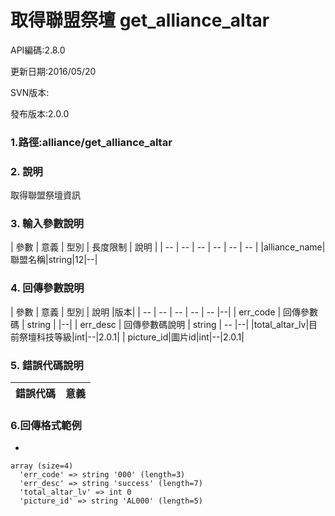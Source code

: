 # 取得聯盟祭壇 get_alliance_altar

API編碼:2.8.0

> 


更新日期:2016/05/20

> 

SVN版本:

> 

發布版本:2.0.0
### 1.路徑:alliance/get_alliance_altar

### 2. 說明

取得聯盟祭壇資訊

### 3. 輸入參數說明


| 參數 | 意義 | 型別 | 長度限制 | 說明 |
| -- | -- | -- | -- | -- | -- |
|alliance_name|聯盟名稱|string|12|--|


### 4. 回傳參數說明
| 參數 | 意義 | 型別 | 說明 |版本|
| -- | -- | -- | -- | -- |--|
| err_code | 回傳參數碼 | string |  |--|
| err_desc | 回傳參數碼說明 | string | -- |--|
|total_altar_lv|目前祭壇科技等級|int|--|2.0.1|
| picture_id|圖片id|int|--|2.0.1|


### 5. 錯誤代碼說明
|錯誤代碼|意義|
|--|--|

### 6.回傳格式範例

*

```
array (size=4)
  'err_code' => string '000' (length=3)
  'err_desc' => string 'success' (length=7)
  'total_altar_lv' => int 0
  'picture_id' => string 'AL000' (length=5)
```
